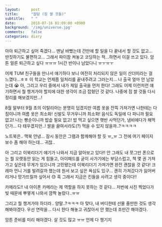 ```yaml
---
layout:     post
title:      "잡담 (짐 쌀 것들)"
subtitle:   " "
date:       2018-07-16 01:09:00 +0900
background: '/img/universe.jpg'
comments:   false
categories: diary
---
```


아아 퇴근하고 싶어 죽겠다... 맨날 바빴는데 간만에 할 일을 다 끝내서 할 것도 없고... 딴짓하기도 불편하고... 그래서 파이참 켜놓고 코딩하는 척...하면서 이걸 쓰고 있다. 암튼 얼른 퇴근하고 싶다 ㅠㅠㅠ 1시간 반이나 남았다니 ㅠㅜㅠㅜ 

어제 TUM 친구들을 만나서 얘기하다 보니 여전히 처리되지 않은 일이 산더미라는 걸 느꼈다...ㅎㅎ 이 학교는 언제쯤 일처리를 끝내주려고 그러는지... 나 출국 얼마 안 남았는데 😭 아, 그리고 우리 중에서 내가 제일 출국을 먼저 한다! 그래도 어제 이런저런 얘기하면서 뭘 챙겨가야 할지에 대한 생각이 조금 잡혔던 것 같다. 나중에 짐 쌀 것들 다시 정리를 해보겠지만...!

8월 말부터 9월 초의 이탈리아는 분명히 덥겠지만 여름 옷을 잔뜩 가져가면 나한테는 다 짐이니까 여름 옷은 최소화! 신발도 무거우니까 최소화! 음식도 독일에 다 파니까 필요 없고! 나는 빵순이니까 밥솥 필요 없고! 밥 먹고 싶으면 햇반 사먹던가, 냄비에다가 해먹던가... 다 태우겠지만..! 쌀을 끓여서라도(?) 먹을 수 있지 않을까..?ㅋㅋㅋㅋ

노트북은.. 맥북 안녕... 잠시 동안은 그램과 함께해야 할 듯 ㅠ_ㅠ 그 전에 여기 페이지 보수 좀 해야 하는데... 귀찮..

아 그리고 이북리더기 얘기가 나와서 지금 알아보고 있다!! 안 그래도 내 쪼그만 폰으로는 뭘 오랫동안 읽는 게 힘들고, 아이패드를 굳이 사가기에는 부담스럽고, 책 몇 권 가져가고 싶은데 무게가 있으니까 고민됐는데 이북리더기 가져가면 완전 괜찮을 것 같다! 크레마 언니 거를 빌려갈까 했는데 원서 보고 싶은 욕심도 있구... 괜히 가져갔다가 잃어버리거나 망가뜨릴까 싶어서 😓 흑 그래서 지금은 킨들을 사려고 생각 중이다!!

카메라도!! 내 아이폰 카메라는 제 역할을 하지 못하는 것 같다... 저번에 사진 찍었다가 빛 때문에 뿌옇게 나와서 깜짝 놀랐다..ㅠㅠ

그리고 뭘 챙겨가야 하더라.. 양말..?ㅋㅋㅋ 아 맞다, 내 버디한테 선물 줄만한 것도 생각해봐야겠다. 우선 연락을... 다시 한다 해놓고 귀찮아서 안 했는데 조만간 해야겠다.

암튼 준비를 미리 해야겠다. 살 것도 많고 ㅠㅠ 언제 다 챙기지